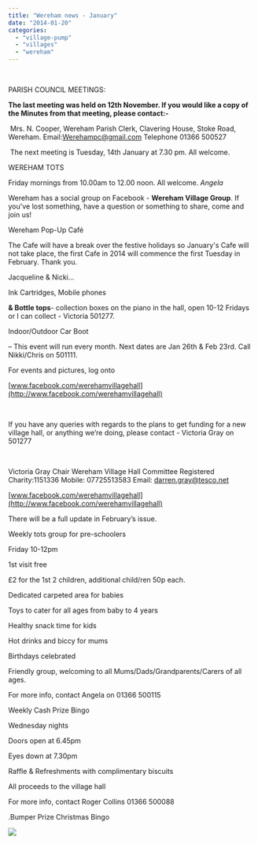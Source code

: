 ```yaml
---
title: "Wereham news - January"
date: "2014-01-20"
categories: 
  - "village-pump"
  - "villages"
  - "wereham"
---
```


 

PARISH COUNCIL MEETINGS:

******The last meeting was held on 12th November. If you would like a copy of the Minutes from that meeting, please contact:-******

 Mrs. N. Cooper, Wereham Parish Clerk, Clavering House, Stoke Road, Wereham. Email:[Werehampc@gmail.com](mailto:Wareham@gmail.com) Telephone 01366 500527

 The next meeting is Tuesday, 14th January at 7.30 pm. All welcome.

WEREHAM TOTS

Friday mornings from 10.00am to 12.00 noon. All welcome. _Angela_

Wereham has a social group on Facebook - **Wereham Village Group**. If you've lost something, have a question or something to share, come and join us!

Wereham Pop-Up Café

The Cafe will have a break over the festive holidays so January's Cafe will not take place, the first Cafe in 2014 will commence the first Tuesday in February. Thank you.

Jacqueline & Nicki...

Ink Cartridges, Mobile phones

**& Bottle tops**\- collection boxes on the piano in the hall, open 10-12 Fridays or I can collect - Victoria 501277.

Indoor/Outdoor Car Boot

– This event will run every month. Next dates are Jan 26th & Feb 23rd. Call Nikki/Chris on 501111.

For events and pictures, log onto

[www.facebook.com/werehamvillagehall](http://www.facebook.com/werehamvillagehall)

 

If you have any queries with regards to the plans to get funding for a new village hall, or anything we’re doing, please contact - Victoria Gray on 501277

 

Victoria Gray Chair Wereham Village Hall Committee Registered Charity:1151336 Mobile: 07725513583 Email: darren.gray@tesco.net

[www.facebook.com/werehamvillagehall](http://www.facebook.com/werehamvillagehall)

There will be a full update in February’s issue.

Weekly tots group for pre-schoolers

Friday 10-12pm

1st visit free

£2 for the 1st 2 children, additional child/ren 50p each.

Dedicated carpeted area for babies

Toys to cater for all ages from baby to 4 years

Healthy snack time for kids

Hot drinks and biccy for mums

Birthdays celebrated

Friendly group, welcoming to all Mums/Dads/Grandparents/Carers of all ages.

For more info, contact Angela on 01366 500115

Weekly Cash Prize Bingo

Wednesday nights

Doors open at 6.45pm

Eyes down at 7.30pm

Raffle & Refreshments with complimentary biscuits

All proceeds to the village hall

For more info, contact Roger Collins 01366 500088

.Bumper Prize Christmas Bingo

![](images/Image31.gif)
